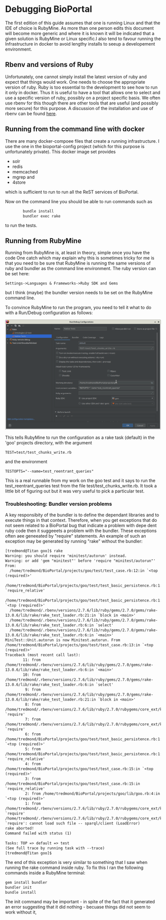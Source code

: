 # Debugging BioPortal

The first edition of this guide assumes that one is running Linux and that the IDE of choice is RubyMine.  As more than one person edits this document will become more generic and where it is known it will be indicated that a given solution is RubyMine or Linux specific.I also tend to favour running the Infrastructure in docker to avoid lengthy installs to seeup a developement environment.

## Rbenv and versions of Ruby

Unfortunately, one cannot simply install the latest version of ruby and expect that things would work.  One needs to choose the appropriate version of ruby.  Ruby is too essential to the development to see how to run it only in docker.  Thus it is useful to have a tool that allows one to select and use a specific version of ruby, possibly on a project specific basis.  We often use rbenv for this though there are other tools that are useful (and possibly more secure) for this purpose. A discussion of the installation and use of rbenv can be found [here](https://github.com/rbenv/rbenv/blob/master/README.md).

## Running from the command line with docker

There are many docker-compoee files that create a running infrastructure.  I use the one in the bioportal-config project (which for this purpose  is unfortunately private).  This docker image set provides
+	solr
+	redis
+	memcached
+	mgrep and
+	4store

which is sufficient to run to run all the ReST services of BioPortal.

Now on the command line you should be able to run commands such as
```
		bundle install
		bundler exec rake
```
to run the tests.

## Running from RubyMine

Running from RubyMine is, at least in theory, simple once you have the code  One catch which may explain why this is sometimes tricky for me is that you need to be sure that RubyMine is running the same versions of ruby and bundler as the command line environment. The ruby version can be set here:

	Settings->Languages & Frameworks->Ruby SDK and Gems

but I think (maybe) the bundler version needs to be set on the RubyMine command line.

To convince RubyMine to run the program, you need to tell it what to do with a Run/Debug configuration as follows:

![Runnable-Screenshot](./images/Runnable-screenshot.png "Tests Runnable")

This tells RubyMine to run the configuration as a rake task (default) in the 'goo' projects directory, with the argument
``` 
TEST=test/test_chunks_write.rb
```
and the environment
```
TESTOPTS="--name=test_reentrant_queries"
```
This is a real runnable from my work on the goo test and it says to run the test_reentrant_queries test from the file test/test_chunks_write.rb.  It took a little bit of figuring out but it was very useful to pick a particular test.

### Troubleshooting: Bundler version problems

A key responsibity of the bundler is to define the dependant libraries and to execute things in that context.  Therefore, when you get exceptions that do not seem related to a BioPortal bug that  indicate a problem with depe dent ruby code then it suggeeets a problem with the bundler.  These exceptions often aee geneeated by "require" statements.  An example of such an exception may be generated by running "rake" without the bundler:
```
[tredmond@Titan goo]$ rake
Warning: you should require 'minitest/autorun' instead.
Warning: or add 'gem "minitest"' before 'require "minitest/autorun"'
From:
  /home/tredmond/BioPortal/projects/goo/test/test_case.rb:12:in `<top (required)>'
  /home/tredmond/BioPortal/projects/goo/test/test_basic_persistence.rb:1:in `require_relative'
  /home/tredmond/BioPortal/projects/goo/test/test_basic_persistence.rb:1:in `<top (required)>'
  /home/tredmond/.rbenv/versions/2.7.6/lib/ruby/gems/2.7.0/gems/rake-13.0.6/lib/rake/rake_test_loader.rb:21:in `block in <main>'
  /home/tredmond/.rbenv/versions/2.7.6/lib/ruby/gems/2.7.0/gems/rake-13.0.6/lib/rake/rake_test_loader.rb:6:in `select'
  /home/tredmond/.rbenv/versions/2.7.6/lib/ruby/gems/2.7.0/gems/rake-13.0.6/lib/rake/rake_test_loader.rb:6:in `<main>'
MiniTest::Unit.autorun is now Minitest.autorun. From /home/tredmond/BioPortal/projects/goo/test/test_case.rb:13:in `<top (required)>'
Traceback (most recent call last):
        11: from /home/tredmond/.rbenv/versions/2.7.6/lib/ruby/gems/2.7.0/gems/rake-13.0.6/lib/rake/rake_test_loader.rb:6:in `<main>'
        10: from /home/tredmond/.rbenv/versions/2.7.6/lib/ruby/gems/2.7.0/gems/rake-13.0.6/lib/rake/rake_test_loader.rb:6:in `select'
         9: from /home/tredmond/.rbenv/versions/2.7.6/lib/ruby/gems/2.7.0/gems/rake-13.0.6/lib/rake/rake_test_loader.rb:21:in `block in <main>'
         8: from /home/tredmond/.rbenv/versions/2.7.6/lib/ruby/2.7.0/rubygems/core_ext/kernel_require.rb:83:in `require'
         7: from /home/tredmond/.rbenv/versions/2.7.6/lib/ruby/2.7.0/rubygems/core_ext/kernel_require.rb:83:in `require'
         6: from /home/tredmond/BioPortal/projects/goo/test/test_basic_persistence.rb:1:in `<top (required)>'
         5: from /home/tredmond/BioPortal/projects/goo/test/test_basic_persistence.rb:1:in `require_relative'
         4: from /home/tredmond/BioPortal/projects/goo/test/test_case.rb:15:in `<top (required)>'
         3: from /home/tredmond/BioPortal/projects/goo/test/test_case.rb:15:in `require_relative'
         2: from /home/tredmond/BioPortal/projects/goo/lib/goo.rb:4:in `<top (required)>'
         1: from /home/tredmond/.rbenv/versions/2.7.6/lib/ruby/2.7.0/rubygems/core_ext/kernel_require.rb:146:in `require'
/home/tredmond/.rbenv/versions/2.7.6/lib/ruby/2.7.0/rubygems/core_ext/kernel_require.rb:146:in `require': cannot load such file -- sparql/client (LoadError)
rake aborted!
Command failed with status (1)

Tasks: TOP => default => test
(See full trace by running task with --trace)
[tredmond@Titan goo]$ 
```
The end of this exception is very similar to something that I saw when running the rake command inside ruby.  To fix this I ran the following commands inside a RubyMine terminal:
```
gem install bundler
bundler init
bundle install
```
The init command may be important - in spite of the fact that it generated an error suggesting that it did nothing - becuase things did not seem to work without it,